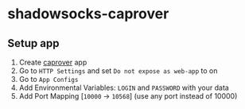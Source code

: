 # shadowsocks-caprover

## Setup app

1. Create [caprover](https://caprover.com/) app
2. Go to `HTTP Settings` and set `Do not expose as web-app` to on
3. Go to `App Configs`
4. Add Environmental Variables: `LOGIN` and `PASSWORD` with your data
5. Add Port Mapping [`10000` -> `10568`] (use any port instead of 10000)
